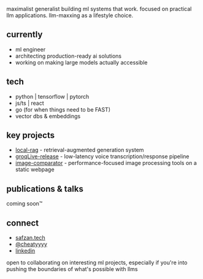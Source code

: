 

maximalist generalist building ml systems that work. focused on practical llm applications. llm-maxxing as a lifestyle choice.

## currently
- ml engineer
- architecting production-ready ai solutions
- working on making large models actually accessible

## tech
- python | tensorflow | pytorch
- js/ts | react 
- go (for when things need to be FAST)
- vector dbs & embeddings

## key projects
- [local-rag](link) - retrieval-augmented generation system
- [groqLive-release](link) - low-latency voice transcription/response pipeline
- [image-comparator](link) - performance-focused image processing tools on a static webpage

## publications & talks
coming soon™

## connect
- [safzan.tech](link)
- [@cheatyyyy](link)
- [linkedin](link)

open to collaborating on interesting ml projects, especially if you're into pushing the boundaries of what's possible with llms